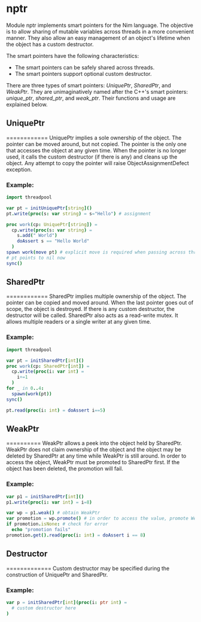 # nptr

Module nptr implements smart pointers for the Nim language. The objective is to
allow sharing of mutable variables across threads in a more convenient manner.
They also allow an easy management of an object's lifetime when the object has a
custom destructor.

The smart pointers have the following characteristics:
  * The smart pointers can be safely shared across threads.
  * The smart pointers support optional custom destructor.

There are three types of smart pointers: _UniquePtr_, _SharedPtr_, and
_WeakPtr_. They are unimaginatively named after the C++'s smart pointers:
_unique_ptr_, _shared_ptr_, and _weak_ptr_. Their functions and usage are
explained below.

## UniquePtr
============
UniquePtr implies a sole ownership of the object. The pointer can be moved
around, but not copied. The pointer is the only one that accesses the object at
any given time. When the pointer is no longer used, it calls the custom
destructor (if there is any) and cleans up the object. Any attempt to copy the
pointer will raise ObjectAssignmentDefect exception.

### Example:
```Nim
import threadpool

var pt = initUniquePtr[string]()
pt.write(proc(s: var string) = s="Hello") # assignment

proc work(cp: UniquePtr[string]) =
  cp.write(proc(s: var string) =
    s.add(" World")
    doAssert s == "Hello World"
  )
spawn work(move pt) # explicit move is required when passing across threads
# pt points to nil now
sync()
```

## SharedPtr
============
SharedPtr implies multiple ownership of the object. The pointer can be copied
and moved around. When the last pointer goes out of scope, the object is
destroyed. If there is any custom destructor, the destructor will be called.
SharedPtr also acts as a read-write mutex. It allows multiple readers or a
single writer at any given time.

### Example:
```Nim
import threadpool

var pt = initSharedPtr[int]()
proc work(cp: SharedPtr[int]) =
  cp.write(proc(i: var int) =
    i+=1
  )
for _ in 0..4:
  spawn(work(pt))
sync()

pt.read(proc(i: int) = doAssert i==5)
```

## WeakPtr
==========
WeakPtr allows a peek into the object held by SharedPtr. WeakPtr does not claim
ownership of the object and the object may be deleted by SharedPtr at any time
while WeakPtr is still around. In order to access the object, WeakPtr must be
promoted to SharedPtr first. If the object has been deleted, the promotion will
fail.

### Example:
```Nim
var p1 = initSharedPtr[int]()
p1.write(proc(i: var int) = i=8)

var wp = p1.weak() # obtain WeakPtr
var promotion = wp.promote() # in order to access the value, promote WeakPtr to SharedPtr
if promotion.isNone: # check for error
  echo "promotion fails"
promotion.get().read(proc(i: int) = doAssert i == 8)
```
## Destructor
=============
Custom destructor may be specified during the construction of UniquePtr and
SharedPtr.

### Example:
```Nim
var p = initSharedPtr[int](proc(i: ptr int) =
  # custom destructor here
)
```
